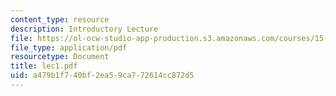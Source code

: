 ```yaml
---
content_type: resource
description: Introductory Lecture
file: https://ol-ocw-studio-app-production.s3.amazonaws.com/courses/15-515-financial-accounting-fall-2003/a479b1f740bf2ea59ca772614cc872d5_lec1.pdf
file_type: application/pdf
resourcetype: Document
title: lec1.pdf
uid: a479b1f7-40bf-2ea5-9ca7-72614cc872d5
---
```

